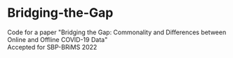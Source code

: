 # Bridging-the-Gap
Code for a paper "Bridging the Gap: Commonality and Differences between Online and Offline COVID-19 Data" <br>
Accepted for SBP-BRiMS 2022
